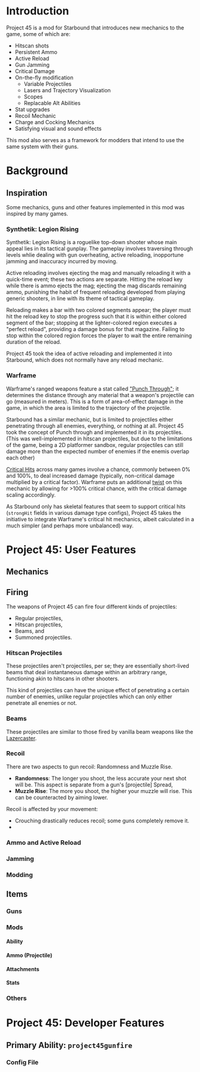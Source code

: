 # Introduction

Project 45 is a mod for Starbound that introduces new mechanics to the game, some of which are:
- Hitscan shots
- Persistent Ammo
- Active Reload
- Gun Jamming
- Critical Damage
- On-the-fly modification
  - Variable Projectiles
  - Lasers and Trajectory Visualization
  - Scopes
  - Replacable Alt Abilities
- Stat upgrades
- Recoil Mechanic
- Charge and Cocking Mechanics
- Satisfying visual and sound effects

This mod also serves as a framework for modders that intend to use the same system with their guns.

# Background

## Inspiration

Some mechanics, guns and other features implemented in this mod was inspired by many games.

### Synthetik: Legion Rising

Synthetik: Legion Rising is a roguelike top-down shooter whose main appeal lies in its tactical gunplay. The gameplay involves traversing through levels whlie dealing with gun overheating, active reloading, inopportune jamming and inaccuracy incurred by moving.

Active reloading involves ejecting the mag and manually reloading it with a quick-time event; these two actions are separate. Hitting the reload key while there is ammo ejects the mag; ejecting the mag discards remaining ammo, punishing the habit of frequent reloading developed from playing generic shooters, in line with its theme of tactical gameplay.

Reloading makes a bar with two colored segments appear; the player must hit the reload key to stop the progress such that it is within either colored segment of the bar; stopping at the lighter-colored region executes a "perfect reload", providing a damage bonus for that magazine. Failing to stop within the colored region forces the player to wait the entire remaining duration of the reload.

Project 45 took the idea of active reloading and implemented it into Starbound, which does not normally have any reload mechanic.

### Warframe

Warframe's ranged weapons feature a stat called ["Punch Through"](https://warframe.fandom.com/wiki/Punch_Through); it determines the distance through any material that a weapon's projectile can go (measured in meters). This is a form of area-of-effect damage in the game, in which the area is limited to the trajectory of the projectile.

Starbound has a similar mechanic, but is limited to projectiles either penetrating through all enemies, everything, or nothing at all. Project 45 took the concept of Punch through and implemented it in its projectiles. (This was well-implemented in hitscan projectiles, but due to the limitations of the game, being a 2D platformer sandbox, regular projectiles can still damage more than the expected number of enemies if the enemis overlap each other)

[Critical Hits](https://en.wikipedia.org/wiki/Critical_hit) across many games involve a chance, commonly between 0% and 100%, to deal increased damage (typically, non-critical damage multiplied by a critical factor). Warframe puts an additional [twist](https://warframe.fandom.com/wiki/Critical_Hit#Crit_Tiers) on this mechanic by allowing for >100% critical chance, with the critical damage scaling accordingly.

As Starbound only has skeletal features that seem to support critical hits (`strongHit` fields in various damage type configs), Project 45 takes the initiative to integrate Warframe's critical hit mechanics, albeit calculated in a much simpler (and perhaps more unbalanced) way.

# Project 45: User Features
## Mechanics

## Firing
The weapons of Project 45 can fire four different kinds of projectiles:
- Regular projectiles,
- Hitscan projectiles,
- Beams, and
- Summoned projectiles.

### Hitscan Projectiles
These projectiles aren't projectiles, per se; they are essentially short-lived beams that deal instantaneous damage within an arbitrary range, functioning akin to hitscans in other shooters.

This kind of projectiles can have the unique effect of penetrating a certain number of enemies, unlike regular projectiles which can only either penetrate all enemies or not.

### Beams
These projectiles are similar to those fired by vanilla beam weapons like the [Lazercaster](https://starbounder.org/Lazercaster).

### Recoil

There are two aspects to gun recoil: Randomness and Muzzle Rise.
- **Randomness**: The longer you shoot, the less accurate your next shot will be. This aspect is separate from a gun's \[projectile\] Spread, 
- **Muzzle Rise**: The more you shoot, the higher your muzzle will rise. This can be counteracted by aiming lower.

Recoil is affected by your movement:
- Crouching drastically reduces recoil; some guns completely remove it.
- 



### Ammo and Active Reload
### Jamming
### Modding
## Items
### Guns
### Mods
#### Ability
#### Ammo (Projectile)
#### Attachments
#### Stats
### Others

# Project 45: Developer Features
## Primary Ability: `project45gunfire`
### Config File
#### 